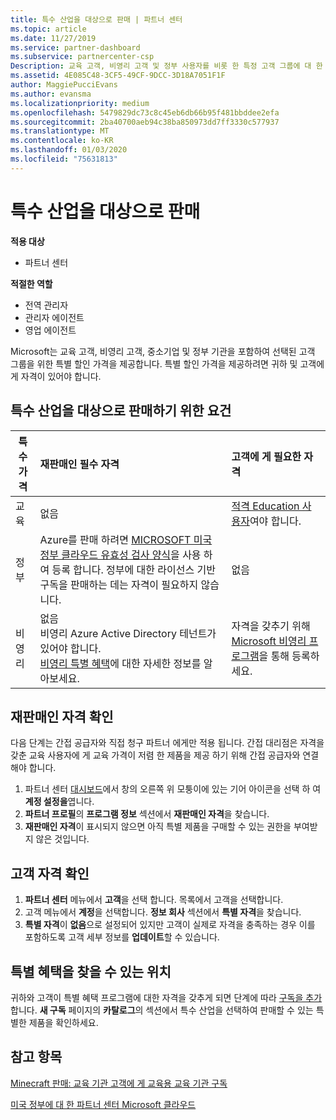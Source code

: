 ```yaml
---
title: 특수 산업을 대상으로 판매 | 파트너 센터
ms.topic: article
ms.date: 11/27/2019
ms.service: partner-dashboard
ms.subservice: partnercenter-csp
Description: 교육 고객, 비영리 고객 및 정부 사용자를 비롯 한 특정 고객 그룹에 대 한 Microsoft의 특별 한 가격 책정 가격에 대해 알아보세요.
ms.assetid: 4E085C48-3CF5-49CF-9DCC-3D18A7051F1F
author: MaggiePucciEvans
ms.author: evansma
ms.localizationpriority: medium
ms.openlocfilehash: 5479829dc73c8c45eb6db66b95f481bbddee2efa
ms.sourcegitcommit: 2ba40700aeb94c38ba850973dd7ff3330c577937
ms.translationtype: MT
ms.contentlocale: ko-KR
ms.lasthandoff: 01/03/2020
ms.locfileid: "75631813"
---
```

# <a name="sell-to-specialized-industries"></a>특수 산업을 대상으로 판매

**적용 대상**

- 파트너 센터

**적절한 역할**

- 전역 관리자
- 관리자 에이전트
- 영업 에이전트

Microsoft는 교육 고객, 비영리 고객, 중소기업 및 정부 기관을 포함하여 선택된 고객 그룹을 위한 특별 할인 가격을 제공합니다. 특별 할인 가격을 제공하려면 귀하 및 고객에게 자격이 있어야 합니다. 

## <a name="requirements-to-sell-to-specialized-industries"></a>특수 산업을 대상으로 판매하기 위한 요건

|**특수 가격**   |**재판매인 필수 자격**   |**고객에 게 필요한 자격**   |
|----------------------------|:---------------------------------|:------------------------------------------|
|교육   |없음   | [적격 Education 사용자](https://www.microsoftvolumelicensing.com/DocumentSearch.aspx?Mode=3&DocumentTypeId=7)여야 합니다.   |
|정부   |Azure를 판매 하려면 [MICROSOFT 미국 정부 클라우드 유효성 검사 양식](https://azuregov.microsoft.com/csp)을 사용 하 여 등록 합니다. 정부에 대한 라이선스 기반 구독을 판매하는 데는 자격이 필요하지 않습니다.|   없음|
|비영리  |없음<br>비영리 Azure Active Directory 테넌트가 있어야 합니다.<br>[비영리 특별 혜택](https://assetsprod.microsoft.com/mpn/nonprofit-skus-in-csp-faq.pdf)에 대한 자세한 정보를 알아보세요.   |자격을 갖추기 위해 [Microsoft 비영리 프로그램](https://nonprofit.microsoft.com/#/register)을 통해 등록하세요.   |


## <a name="check-your-reseller-qualifications"></a>재판매인 자격 확인

다음 단계는 간접 공급자와 직접 청구 파트너 에게만 적용 됩니다. 간접 대리점은 자격을 갖춘 교육 사용자에 게 교육 가격이 저렴 한 제품을 제공 하기 위해 간접 공급자와 연결 해야 합니다. 

1.  파트너 센터 [대시보드](https://partner.microsoft.com/dashboard)에서 창의 오른쪽 위 모퉁이에 있는 기어 아이콘을 선택 하 여 **계정 설정을**엽니다.
2.  **파트너 프로필**의 **프로그램 정보** 섹션에서 **재판매인 자격**을 찾습니다.
3.  **재판매인 자격**이 표시되지 않으면 아직 특별 제품을 구매할 수 있는 권한을 부여받지 않은 것입니다.

## <a name="check-the-customer-qualifications"></a>고객 자격 확인

1.  **파트너 센터** 메뉴에서 **고객**을 선택 합니다. 목록에서 고객을 선택합니다.
2.  고객 메뉴에서 **계정**을 선택합니다. **정보 회사** 섹션에서 **특별 자격**을 찾습니다.
3.  **특별 자격**이 **없음**으로 설정되어 있지만 고객이 실제로 자격을 충족하는 경우 이를 포함하도록 고객 세부 정보를 **업데이트**할 수 있습니다.

## <a name="where-to-find-special-offers"></a>특별 혜택을 찾을 수 있는 위치

귀하와 고객이 특별 혜택 프로그램에 대한 자격을 갖추게 되면 단계에 따라 [구독을 추가](create-a-new-subscription.md)합니다. **새 구독** 페이지의 **카탈로그**의 섹션에서 특수 산업을 선택하여 판매할 수 있는 특별한 제품을 확인하세요.

## <a name="see-also"></a>참고 항목

[Minecraft 판매: 교육 기관 고객에 게 교육용 교육 기관 구독](minecraft-subscriptions.md)

[미국 정부에 대 한 파트너 센터 Microsoft 클라우드](partner-center-for-microsoft-us-govt-cloud.md)


 

 

 



